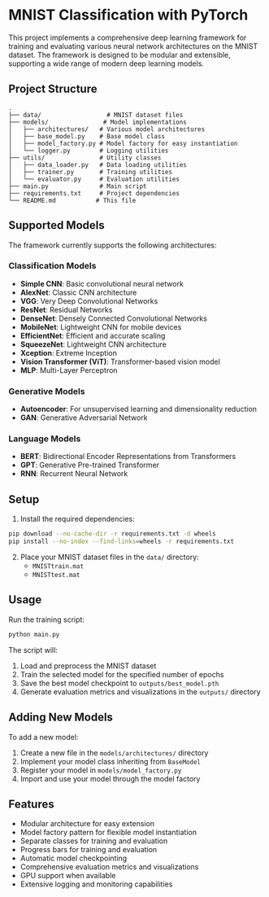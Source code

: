# MNIST Classification with PyTorch

This project implements a comprehensive deep learning framework for training and evaluating various neural network architectures on the MNIST dataset. The framework is designed to be modular and extensible, supporting a wide range of modern deep learning models.

## Project Structure

```
.
├── data/                  # MNIST dataset files
├── models/               # Model implementations
│   ├── architectures/   # Various model architectures
│   ├── base_model.py    # Base model class
│   ├── model_factory.py # Model factory for easy instantiation
│   └── logger.py        # Logging utilities
├── utils/               # Utility classes
│   ├── data_loader.py   # Data loading utilities
│   ├── trainer.py       # Training utilities
│   └── evaluator.py     # Evaluation utilities
├── main.py              # Main script
├── requirements.txt     # Project dependencies
└── README.md           # This file
```

## Supported Models

The framework currently supports the following architectures:

### Classification Models
- **Simple CNN**: Basic convolutional neural network
- **AlexNet**: Classic CNN architecture
- **VGG**: Very Deep Convolutional Networks
- **ResNet**: Residual Networks
- **DenseNet**: Densely Connected Convolutional Networks
- **MobileNet**: Lightweight CNN for mobile devices
- **EfficientNet**: Efficient and accurate scaling
- **SqueezeNet**: Lightweight CNN architecture
- **Xception**: Extreme Inception
- **Vision Transformer (ViT)**: Transformer-based vision model
- **MLP**: Multi-Layer Perceptron

### Generative Models
- **Autoencoder**: For unsupervised learning and dimensionality reduction
- **GAN**: Generative Adversarial Network

### Language Models
- **BERT**: Bidirectional Encoder Representations from Transformers
- **GPT**: Generative Pre-trained Transformer
- **RNN**: Recurrent Neural Network

## Setup

1. Install the required dependencies:
```bash
pip download --no-cache-dir -r requirements.txt -d wheels
pip install --no-index --find-links=wheels -r requirements.txt
```

2. Place your MNIST dataset files in the `data/` directory:
   - `MNISTtrain.mat`
   - `MNISTtest.mat`

## Usage

Run the training script:
```bash
python main.py
```

The script will:
1. Load and preprocess the MNIST dataset
2. Train the selected model for the specified number of epochs
3. Save the best model checkpoint to `outputs/best_model.pth`
4. Generate evaluation metrics and visualizations in the `outputs/` directory

## Adding New Models

To add a new model:

1. Create a new file in the `models/architectures/` directory
2. Implement your model class inheriting from `BaseModel`
3. Register your model in `models/model_factory.py`
4. Import and use your model through the model factory

## Features

- Modular architecture for easy extension
- Model factory pattern for flexible model instantiation
- Separate classes for training and evaluation
- Progress bars for training and evaluation
- Automatic model checkpointing
- Comprehensive evaluation metrics and visualizations
- GPU support when available
- Extensive logging and monitoring capabilities
